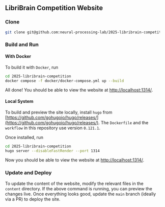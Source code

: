 ## LibriBrain Competition Website

### Clone

```bash
git clone git@github.com:neural-processing-lab/2025-libribrain-competition.git
```



### Build and Run

#### With Docker

To build it with `Docker`, run

```bash
cd 2025-libribrain-competition
docker compose -f docker/docker-compose.yml up --build
```

All done! You should be able to view the website at [http://localhost:1314/](http://localhost:1314/).

#### Local System

To build and preview the site locally, install `hugo` from [https://github.com/gohugoio/hugo/releases/](https://github.com/gohugoio/hugo/releases/). The `Dockerfile` and the `workflow` in this repository use version `0.121.1`.

Once installed, run

```bash
cd 2025-libribrain-competition
hugo server --disableFastRender --port 1314
```

Now you should be able to view the website at [http://localhost:1314/](http://localhost:1314/).



### Update and Deploy

To update the content of the website, modify the relevant files in the `content` directory. If the above command is running, you can preview the changes live. Once everything looks good, update the `main` branch (ideally via a PR) to deploy the site.

